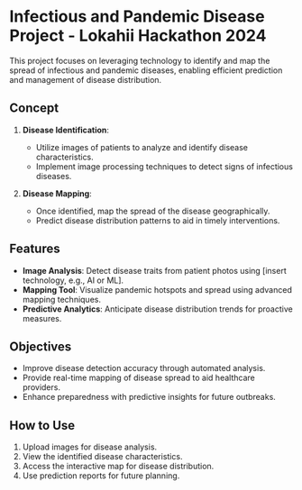 # Infectious and Pandemic Disease Project - Lokahii Hackathon 2024

This project focuses on leveraging technology to identify and map the spread of infectious and pandemic diseases, enabling efficient prediction and management of disease distribution.

## Concept  
1. **Disease Identification**:  
   - Utilize images of patients to analyze and identify disease characteristics.  
   - Implement image processing techniques to detect signs of infectious diseases.  

2. **Disease Mapping**:  
   - Once identified, map the spread of the disease geographically.  
   - Predict disease distribution patterns to aid in timely interventions.  

## Features  
- **Image Analysis**: Detect disease traits from patient photos using [insert technology, e.g., AI or ML].  
- **Mapping Tool**: Visualize pandemic hotspots and spread using advanced mapping techniques.  
- **Predictive Analytics**: Anticipate disease distribution trends for proactive measures.

## Objectives  
- Improve disease detection accuracy through automated analysis.  
- Provide real-time mapping of disease spread to aid healthcare providers.  
- Enhance preparedness with predictive insights for future outbreaks.  

## How to Use  
1. Upload images for disease analysis.  
2. View the identified disease characteristics.  
3. Access the interactive map for disease distribution.  
4. Use prediction reports for future planning.  



 
